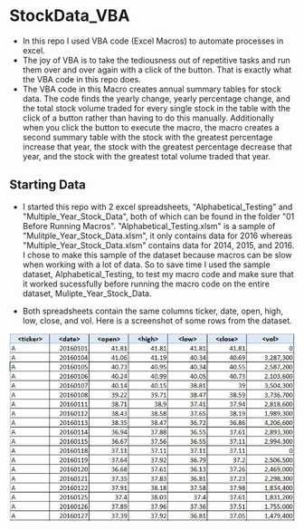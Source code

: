 # StockData_VBA
* In this repo I used VBA code (Excel Macros) to automate processes in excel. 
* The joy of VBA is to take the tediousness out of repetitive tasks and run them over and over again with a click of the button. That is exactly what the VBA code in this repo does. 
* The VBA code in this Macro creates annual summary tables for stock data. The code finds the yearly change, yearly percentage change, and the total stock volume traded for every single stock in the table with the click of a button rather than having to do this manually. Additionally when you click the button to execute the macro, the macro creates a second summary table with the stock with the greatest percentage increase that year, the stock with the greatest percentage decrease that year, and the stock with the greatest total volume traded that year. 

## Starting Data 
* I started this repo with 2 excel spreadsheets, "Alphabetical_Testing" and "Multiple_Year_Stock_Data", both of which can be found in the folder "01 Before Running Macros". "Alphabetical_Testing.xlsm" is a sample of "Mulitple_Year_Stock_Data.xlsm", it only contains data for 2016 whereas "Multiple_Year_Stock_Data.xlsm" contains data for 2014, 2015, and 2016. I chose to make this sample of the dataset because macros can be slow when working with a lot of data. So to save time I used the sample dataset, Alphabetical_Testing, to test my macro code and make sure that it worked sucessfully before running the macro code on the entire dataset, Mulipte_Year_Stock_Data.

*  Both spreadsheets contain the same columns ticker, date, open, high, low, close, and vol. Here is a screenshot of some rows from the dataset. 

![](04_README_IMAGES/Sample_Starting_Data.JPG)
